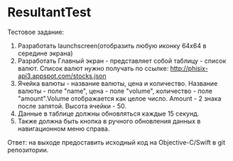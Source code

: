 # ResultantTest

Тестовое задание:
1.	Разработать launchscreen(отобразить любую иконку 64x64 в середине экрана)
2.	Разработать Главный экран - представляет собой таблицу - список валют. Список валют нужно получать по ссылке: http://phisix-api3.appspot.com/stocks.json
3.	Ячейка валюты - название валюты, цена и количество. Название валюты - поле "name", цена - поле "volume", количество - поле "amount".Volume отображается как целое число. Amount - 2 знака после запятой. Высота ячейки - 50.
4.	Данные в таблице должны обновляться каждые 15 секунд.
5.	Также должна быть кнопка в ручного обновления данных в навигационном меню справа.
 
Ответ: на выходе предоставить исходный код на Objective-C/Swift в git репозитории.
